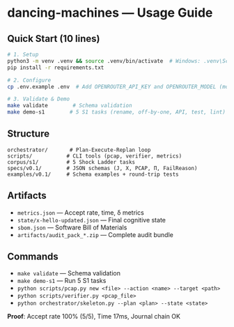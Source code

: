 # dancing-machines — Usage Guide

## Quick Start (10 lines)

```bash
# 1. Setup
python3 -m venv .venv && source .venv/bin/activate  # Windows: .venv\Scripts\activate
pip install -r requirements.txt

# 2. Configure
cp .env.example .env  # Add OPENROUTER_API_KEY and OPENROUTER_MODEL (moonshotai/kimi-k2:free)

# 3. Validate & Demo
make validate        # Schema validation
make demo-s1        # 5 S1 tasks (rename, off-by-one, API, test, lint)
```

## Structure

```
orchestrator/       # Plan-Execute-Replan loop
scripts/           # CLI tools (pcap, verifier, metrics)
corpus/s1/         # 5 Shock Ladder tasks
specs/v0.1/        # JSON schemas (J, X, PCAP, Π, FailReason)
examples/v0.1/     # Schema examples + round-trip tests
```

## Artifacts

- `metrics.json` — Accept rate, time, δ metrics
- `state/x-hello-updated.json` — Final cognitive state
- `sbom.json` — Software Bill of Materials
- `artifacts/audit_pack_*.zip` — Complete audit bundle

## Commands

- `make validate` — Schema validation
- `make demo-s1` — Run 5 S1 tasks
- `python scripts/pcap.py new <file> --action <name> --target <path>`
- `python scripts/verifier.py <pcap_file>`
- `python orchestrator/skeleton.py --plan <plan> --state <state>`

**Proof**: Accept rate 100% (5/5), Time 17ms, Journal chain OK
